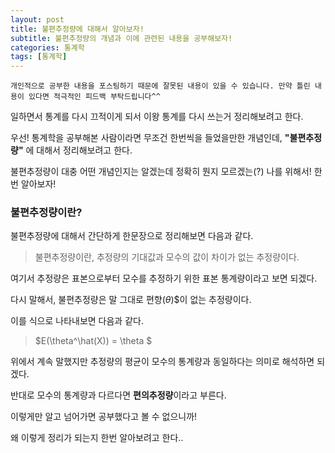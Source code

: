 ```yaml
---
layout: post
title: 불편추정량에 대해서 알아보자!
subtitle: 불편추정량의 개념과 이에 관련된 내용을 공부해보자!
categories: 통계학
tags: [통계학]
---
```


`개인적으로 공부한 내용을 포스팅하기 때문에 잘못된 내용이 있을 수 있습니다. 만약 틀린 내용이 있다면 적극적인 피드백 부탁드립니다^^`

일하면서 통계를 다시 끄적이게 되서 이왕 통계를 다시 쓰는거 정리해보려고 한다.

우선! 통계학을 공부해본 사람이라면 무조건 한번씩을 들었을만한 개념인데, **"불편추정량"** 에 대해서 정리해보려고 한다.

불편추정량이 대충 어떤 개념인지는 알겠는데 정확히 뭔지 모르겠는(?) 나를 위해서! 한번 알아보자!


### 불편추정량이란?

불편추정량에 대해서 간단하게 한문장으로 정리해보면 다음과 같다.

> 불편추정량이란, 추정량의 기대값과 모수의 값이 차이가 없는 추정량이다.

여기서 추정량은 표본으로부터 모수를 추정하기 위한 표본 통계량이라고 보면 되겠다.

다시 말해서, 불편추정량은 말 그대로 편향($\theta$)$이 없는 추정량이다.

이를 식으로 나타내보면 다음과 같다.

> $E(\theta^\hat(X)) = \theta $

위에서 계속 말했지만 추정량의 평균이 모수의 통계량과 동일하다는 의미로 해석하면 되겠다.

반대로 모수의 통계량과 다르다면 **편의추정량**이라고 부른다.

이렇게만 알고 넘어가면 공부했다고 볼 수 없으니까!

왜 이렇게 정리가 되는지 한번 알아보려고 한다..


### 